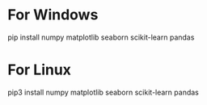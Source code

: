 
 
# For Windows
<bash> pip install numpy matplotlib seaborn scikit-learn pandas </bash>

# For Linux
pip3 install numpy matplotlib seaborn scikit-learn pandas

 
